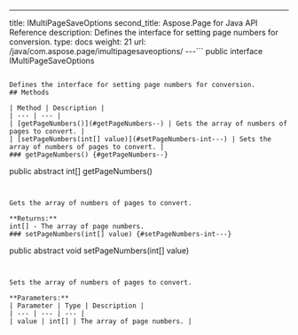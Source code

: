 ---
title: IMultiPageSaveOptions
second_title: Aspose.Page for Java API Reference
description: Defines the interface for setting page numbers for conversion.
type: docs
weight: 21
url: /java/com.aspose.page/imultipagesaveoptions/
---```
public interface IMultiPageSaveOptions
```

Defines the interface for setting page numbers for conversion.
## Methods

| Method | Description |
| --- | --- |
| [getPageNumbers()](#getPageNumbers--) | Gets the array of numbers of pages to convert. |
| [setPageNumbers(int[] value)](#setPageNumbers-int---) | Sets the array of numbers of pages to convert. |
### getPageNumbers() {#getPageNumbers--}
```
public abstract int[] getPageNumbers()
```


Gets the array of numbers of pages to convert.

**Returns:**
int[] - The array of page numbers.
### setPageNumbers(int[] value) {#setPageNumbers-int---}
```
public abstract void setPageNumbers(int[] value)
```


Sets the array of numbers of pages to convert.

**Parameters:**
| Parameter | Type | Description |
| --- | --- | --- |
| value | int[] | The array of page numbers. |

